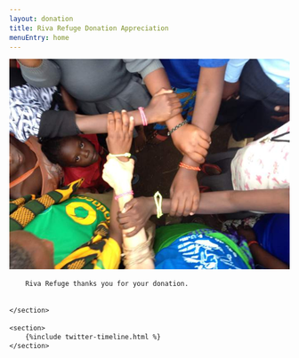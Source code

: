 ```yaml
---
layout: donation
title: Riva Refuge Donation Appreciation
menuEntry: home
---
```


<!-- Wrap all page content here -->
<div id="wrap">
  <!-- Begin page content -->
	<section id="main_content" class="inner">
		<img src="/images/fp-hero.jpg" alt="Arms links">

		Riva Refuge thanks you for your donation.
		

	</section>

	<section>
		{%include twitter-timeline.html %}
	</section>
